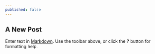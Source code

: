 ```yaml
---
published: false
---
```

## A New Post




Enter text in [Markdown](http://daringfireball.net/projects/markdown/). Use the toolbar above, or click the **?** button for formatting help.
